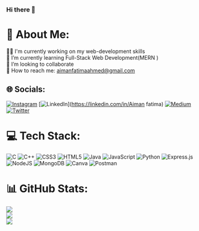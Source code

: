 ### Hi there 👋

# 💫 About Me:
👩‍💻 I'm currently working on my web-development skills<br>🌱 I’m currently learning Full-Stack Web Development(MERN )<br>👥️ I’m looking to collaborate<br>📨 How to reach me: aimanfatimaahmed@gmail.com<br>


## 🌐 Socials:
[![Instagram](https://img.shields.io/badge/Instagram-%23E4405F.svg?logo=Instagram&logoColor=white)](https://instagram.com/amplebyaiman )
[![LinkedIn](https://img.shields.io/badge/LinkedIn-%230077B5.svg?logo=linkedin&logoColor=white)](https://linkedin.com/in/Aiman fatima)
[![Medium](https://img.shields.io/badge/Medium-12100E?logo=medium&logoColor=white)](https://medium.com/@Aimanfatimaahmed)
[![Twitter](https://img.shields.io/badge/Twitter-%231DA1F2.svg?logo=Twitter&logoColor=white)](https://twitter.com/aiman__fatima) 

# 💻 Tech Stack:
![C](https://img.shields.io/badge/c-%2300599C.svg?style=for-the-badge&logo=c&logoColor=white) ![C++](https://img.shields.io/badge/c++-%2300599C.svg?style=for-the-badge&logo=c%2B%2B&logoColor=white) ![CSS3](https://img.shields.io/badge/css3-%231572B6.svg?style=for-the-badge&logo=css3&logoColor=white) ![HTML5](https://img.shields.io/badge/html5-%23E34F26.svg?style=for-the-badge&logo=html5&logoColor=white) ![Java](https://img.shields.io/badge/java-%23ED8B00.svg?style=for-the-badge&logo=java&logoColor=white) ![JavaScript](https://img.shields.io/badge/javascript-%23323330.svg?style=for-the-badge&logo=javascript&logoColor=%23F7DF1E) ![Python](https://img.shields.io/badge/python-3670A0?style=for-the-badge&logo=python&logoColor=ffdd54) ![Express.js](https://img.shields.io/badge/express.js-%23404d59.svg?style=for-the-badge&logo=express&logoColor=%2361DAFB) ![NodeJS](https://img.shields.io/badge/node.js-6DA55F?style=for-the-badge&logo=node.js&logoColor=white) ![MongoDB](https://img.shields.io/badge/MongoDB-%234ea94b.svg?style=for-the-badge&logo=mongodb&logoColor=white) ![Canva](https://img.shields.io/badge/Canva-%2300C4CC.svg?style=for-the-badge&logo=Canva&logoColor=white) ![Postman](https://img.shields.io/badge/Postman-FF6C37?style=for-the-badge&logo=postman&logoColor=white)
# 📊 GitHub Stats:
![](https://github-readme-stats.vercel.app/api?username=aiman-fatimaahmed&theme=dark&hide_border=false&include_all_commits=false&count_private=false)<br/>
![](https://github-readme-streak-stats.herokuapp.com/?user=aiman-fatimaahmed&theme=dark&hide_border=false)<br/>
![](https://github-readme-stats.vercel.app/api/top-langs/?username=aiman-fatimaahmed&theme=dark&hide_border=false&include_all_commits=false&count_private=false&layout=compact)


